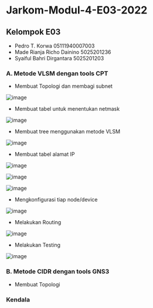 # Jarkom-Modul-4-E03-2022

## Kelompok E03
- Pedro T. Korwa              05111940007003
- Made Rianja Richo Dainino   5025201236
- Syaiful Bahri Dirgantara    5025201203

### A. Metode VLSM dengan tools CPT

- Membuat Topologi dan membagi subnet

![image](https://user-images.githubusercontent.com/82220673/204090988-a661b92f-a838-40df-9310-7b06acd6162c.png)

- Membuat tabel untuk menentukan netmask

![image](https://user-images.githubusercontent.com/82220673/204091066-550a995b-5cc2-43d4-8246-fa553f9c2195.png)

- Membuat tree menggunakan metode VLSM

![image](https://user-images.githubusercontent.com/82220673/204091077-b62c6c64-dc45-4fc0-a989-8e06cf7ba7b0.png)

- Membuat tabel alamat IP

![image](https://user-images.githubusercontent.com/82220673/204091105-2a0be8b5-41b5-461e-9133-e707922b31ed.png)

![image](https://user-images.githubusercontent.com/82220673/204091119-fabdfc29-040b-4748-9248-db64daf492e9.png)

![image](https://user-images.githubusercontent.com/82220673/204091136-bf179273-d94c-4745-a9e6-7c87316ddad4.png)

- Mengkonfigurasi tiap node/device

![image](https://user-images.githubusercontent.com/82220673/204091177-609b518a-834e-47db-a250-e5e6f881ae18.png)

- Melakukan Routing

![image](https://user-images.githubusercontent.com/82220673/204091208-a8556f2a-7ecd-4d60-b69e-f0f81141ccdc.png)

- Melakukan Testing

![image](https://user-images.githubusercontent.com/82220673/204091242-febb38cd-3ae6-4c0f-a6e3-6fb1b921c5fb.png)


### B. Metode CIDR dengan tools GNS3

- Membuat Topologi



### Kendala
